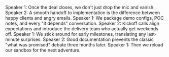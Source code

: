 Speaker 1: Once the deal closes, we don't just drop the mic and vanish.
Speaker 2: A smooth handoff to implementation is the difference between happy clients and angry emails.
Speaker 1: We package demo configs, POC notes, and every "it depends" conversation.
Speaker 2: Kickoff calls align expectations and introduce the delivery team who actually get weekends off.
Speaker 1: We stick around for early milestones, translating any last-minute surprises.
Speaker 2: Good documentation prevents the classic "what was promised" debate three months later.
Speaker 1: Then we reload our sandbox for the next adventure.
